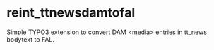 # reint_ttnewsdamtofal
Simple TYPO3 extension to convert DAM &lt;media> entries in tt_news bodytext to FAL.
